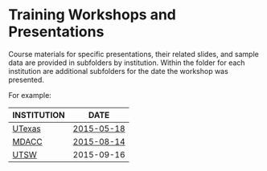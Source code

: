 # Training Workshops and Presentations

Course materials for specific presentations, their related slides, and sample data are provided in subfolders by institution. Within the folder for each institution are additional subfolders for the date the workshop was presented.

For example:<br/>

INSTITUTION | DATE
------------|------
[UTexas](UTexas) | [2015-05-18](UTexas/2015-05-18)
[MDACC](MDACC) | [2015-08-14](https://github.com/TACC-LSC/MDACC/tree/2015-08-14)
[UTSW](UTSW) | 2015-09-16
